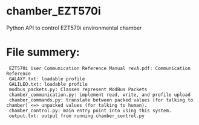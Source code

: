 # chamber_EZT570i
Python API to control EZT570i environmental chamber


# File summery:
```
 EZT570i User Communication Reference Manual revA.pdf: Communication Reference
 GALAXY.txt: loadable profile
 GALILEO.txt: loadable profile
 modbus_packets.py: Classes represent ModBus Packets
 chamber_communication.py: implement read, write, and profile upload
 chamber_commands.py: translate between packed values (for talking to chamber) <=> unpacked values (for talking to human).  
 chamber_control.py: main entry point into using this system.
 output.txt: output from running chamber_control.py
```

